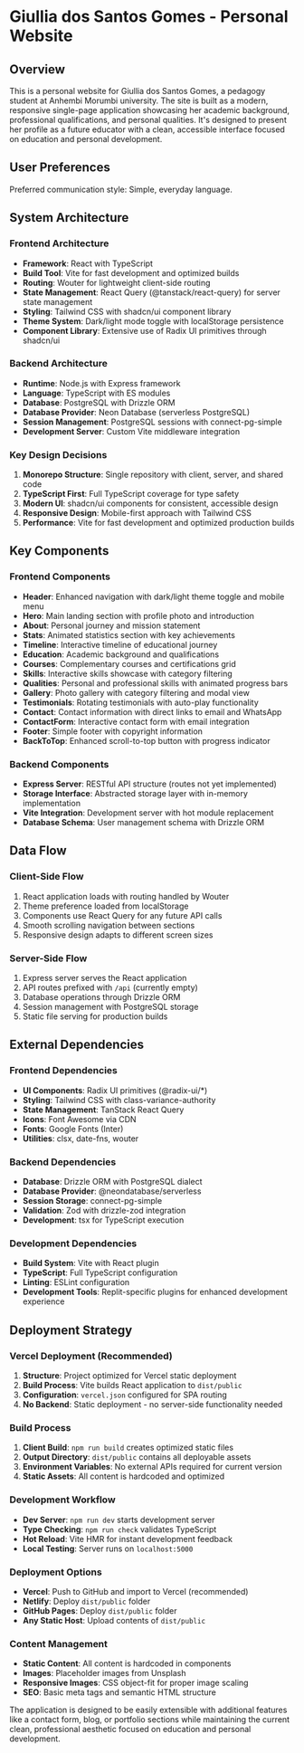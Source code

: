 # Giullia dos Santos Gomes - Personal Website

## Overview

This is a personal website for Giullia dos Santos Gomes, a pedagogy student at Anhembi Morumbi university. The site is built as a modern, responsive single-page application showcasing her academic background, professional qualifications, and personal qualities. It's designed to present her profile as a future educator with a clean, accessible interface focused on education and personal development.

## User Preferences

Preferred communication style: Simple, everyday language.

## System Architecture

### Frontend Architecture
- **Framework**: React with TypeScript
- **Build Tool**: Vite for fast development and optimized builds
- **Routing**: Wouter for lightweight client-side routing
- **State Management**: React Query (@tanstack/react-query) for server state management
- **Styling**: Tailwind CSS with shadcn/ui component library
- **Theme System**: Dark/light mode toggle with localStorage persistence
- **Component Library**: Extensive use of Radix UI primitives through shadcn/ui

### Backend Architecture
- **Runtime**: Node.js with Express framework
- **Language**: TypeScript with ES modules
- **Database**: PostgreSQL with Drizzle ORM
- **Database Provider**: Neon Database (serverless PostgreSQL)
- **Session Management**: PostgreSQL sessions with connect-pg-simple
- **Development Server**: Custom Vite middleware integration

### Key Design Decisions
1. **Monorepo Structure**: Single repository with client, server, and shared code
2. **TypeScript First**: Full TypeScript coverage for type safety
3. **Modern UI**: shadcn/ui components for consistent, accessible design
4. **Responsive Design**: Mobile-first approach with Tailwind CSS
5. **Performance**: Vite for fast development and optimized production builds

## Key Components

### Frontend Components
- **Header**: Enhanced navigation with dark/light theme toggle and mobile menu
- **Hero**: Main landing section with profile photo and introduction
- **About**: Personal journey and mission statement
- **Stats**: Animated statistics section with key achievements
- **Timeline**: Interactive timeline of educational journey
- **Education**: Academic background and qualifications
- **Courses**: Complementary courses and certifications grid
- **Skills**: Interactive skills showcase with category filtering
- **Qualities**: Personal and professional skills with animated progress bars
- **Gallery**: Photo gallery with category filtering and modal view
- **Testimonials**: Rotating testimonials with auto-play functionality
- **Contact**: Contact information with direct links to email and WhatsApp
- **ContactForm**: Interactive contact form with email integration
- **Footer**: Simple footer with copyright information
- **BackToTop**: Enhanced scroll-to-top button with progress indicator

### Backend Components
- **Express Server**: RESTful API structure (routes not yet implemented)
- **Storage Interface**: Abstracted storage layer with in-memory implementation
- **Vite Integration**: Development server with hot module replacement
- **Database Schema**: User management schema with Drizzle ORM

## Data Flow

### Client-Side Flow
1. React application loads with routing handled by Wouter
2. Theme preference loaded from localStorage
3. Components use React Query for any future API calls
4. Smooth scrolling navigation between sections
5. Responsive design adapts to different screen sizes

### Server-Side Flow
1. Express server serves the React application
2. API routes prefixed with `/api` (currently empty)
3. Database operations through Drizzle ORM
4. Session management with PostgreSQL storage
5. Static file serving for production builds

## External Dependencies

### Frontend Dependencies
- **UI Components**: Radix UI primitives (@radix-ui/*)
- **Styling**: Tailwind CSS with class-variance-authority
- **State Management**: TanStack React Query
- **Icons**: Font Awesome via CDN
- **Fonts**: Google Fonts (Inter)
- **Utilities**: clsx, date-fns, wouter

### Backend Dependencies
- **Database**: Drizzle ORM with PostgreSQL dialect
- **Database Provider**: @neondatabase/serverless
- **Session Storage**: connect-pg-simple
- **Validation**: Zod with drizzle-zod integration
- **Development**: tsx for TypeScript execution

### Development Dependencies
- **Build System**: Vite with React plugin
- **TypeScript**: Full TypeScript configuration
- **Linting**: ESLint configuration
- **Development Tools**: Replit-specific plugins for enhanced development experience

## Deployment Strategy

### Vercel Deployment (Recommended)
1. **Structure**: Project optimized for Vercel static deployment
2. **Build Process**: Vite builds React application to `dist/public`
3. **Configuration**: `vercel.json` configured for SPA routing
4. **No Backend**: Static deployment - no server-side functionality needed

### Build Process
1. **Client Build**: `npm run build` creates optimized static files
2. **Output Directory**: `dist/public` contains all deployable assets
3. **Environment Variables**: No external APIs required for current version
4. **Static Assets**: All content is hardcoded and optimized

### Development Workflow
- **Dev Server**: `npm run dev` starts development server
- **Type Checking**: `npm run check` validates TypeScript
- **Hot Reload**: Vite HMR for instant development feedback
- **Local Testing**: Server runs on `localhost:5000`

### Deployment Options
- **Vercel**: Push to GitHub and import to Vercel (recommended)
- **Netlify**: Deploy `dist/public` folder
- **GitHub Pages**: Deploy `dist/public` folder
- **Any Static Host**: Upload contents of `dist/public`

### Content Management
- **Static Content**: All content is hardcoded in components
- **Images**: Placeholder images from Unsplash
- **Responsive Images**: CSS object-fit for proper image scaling
- **SEO**: Basic meta tags and semantic HTML structure

The application is designed to be easily extensible with additional features like a contact form, blog, or portfolio sections while maintaining the current clean, professional aesthetic focused on education and personal development.